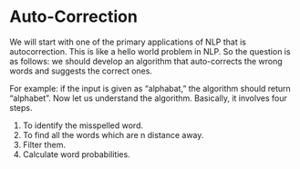 # Auto-Correction

We will start with one of the primary applications of NLP that is autocorrection. This is like a hello world problem in NLP. So the question is as follows: we should develop an algorithm that auto-corrects the wrong words and suggests the correct ones.

For example: if the input is given as “alphabat,” the algorithm should return “alphabet”. Now let us understand the algorithm. Basically, it involves four steps.

1. To identify the misspelled word.
2. To find all the words which are n distance away.
3. Filter them.
4. Calculate word probabilities.
